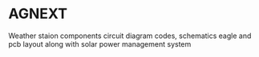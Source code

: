 # AGNEXT
Weather staion 
components circuit diagram codes, schematics eagle and pcb layout along with solar power management system
